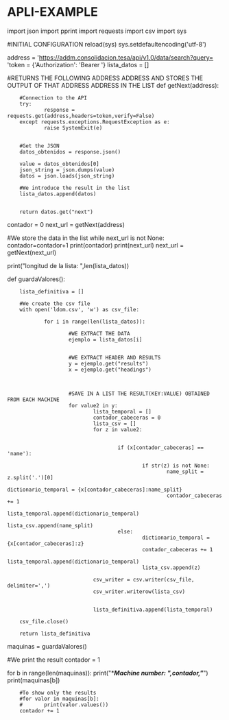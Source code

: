 # APLI-EXAMPLE

import json
import pprint
import requests
import csv
import sys

#INITIAL CONFIGURATION
reload(sys)
sys.setdefaultencoding('utf-8')

address = 'https://addm.consolidacion.tesa/api/v1.0/data/search?query= <query to get>'token = {'Authorization': 'Bearer <Token>'}
lista_datos = []



#RETURNS THE FOLLOWING ADDRESS ADDRESS AND STORES THE OUTPUT OF THAT ADDRESS ADDRESS IN THE LIST
def getNext(address):

        #Connection to the API
        try:
                response = requests.get(address,headers=token,verify=False)
        except requests.exceptions.RequestException as e:
                raise SystemExit(e)


        #Get the JSON
        datos_obtenidos = response.json()

        value = datos_obtenidos[0]
        json_string = json.dumps(value)
        datos = json.loads(json_string)

        #We introduce the result in the list
        lista_datos.append(datos)


        return datos.get("next")

contador = 0
next_url = getNext(address)

#We store the data in the list
while next_url is not None:
        contador=contador+1
        print(contador)
        print(next_url)
        next_url = getNext(next_url)

print("longitud de la lista: ",len(lista_datos))

def guardaValores():

        lista_definitiva = []

        #We create the csv file
        with open('ldom.csv', 'w') as csv_file:

                for i in range(len(lista_datos)):

                        #WE EXTRACT THE DATA
                        ejemplo = lista_datos[i]


                        #WE EXTRACT HEADER AND RESULTS
                        y = ejemplo.get("results")
                        x = ejemplo.get("headings")



                        #SAVE IN A LIST THE RESULT(KEY:VALUE) OBTAINED FROM EACH MACHINE
                        for value2 in y:
                                lista_temporal = []
                                contador_cabeceras = 0
                                lista_csv = []
                                for z in value2:


                                        if (x[contador_cabeceras] == 'name'):

                                                if str(z) is not None:
                                                        name_split = z.split('.')[0]
                                                        dictionario_temporal = {x[contador_cabeceras]:name_split}
                                                        contador_cabeceras += 1
                                                        lista_temporal.append(dictionario_temporal)
                                                        lista_csv.append(name_split)
                                        else:
                                                dictionario_temporal = {x[contador_cabeceras]:z}
                                                contador_cabeceras += 1
                                                lista_temporal.append(dictionario_temporal)
                                                lista_csv.append(z)

                                csv_writer = csv.writer(csv_file, delimiter=',')
                                csv_writer.writerow(lista_csv)


                                lista_definitiva.append(lista_temporal)

        csv_file.close()

        return lista_definitiva



maquinas = guardaValores()


#We print the result
contador = 1

for b in range(len(maquinas)):
        print("************************Machine number: ",contador,"***********************")
        print(maquinas[b])

        #To show only the results
        #for valor in maquinas[b]:
        #       print(valor.values())
        contador += 1
